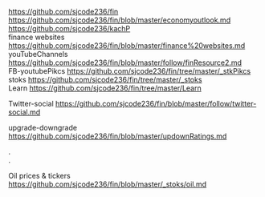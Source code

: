 



https://github.com/sjcode236/fin    
https://github.com/sjcode236/fin/blob/master/economyoutlook.md     
https://github.com/sjcode236/kachP     
finance websites https://github.com/sjcode236/fin/blob/master/finance%20websites.md    
youTubeChannels https://github.com/sjcode236/fin/blob/master/follow/finResource2.md    
FB-youtubePikcs https://github.com/sjcode236/fin/tree/master/_stkPikcs     
stoks https://github.com/sjcode236/fin/tree/master/_stoks     
Learn https://github.com/sjcode236/fin/tree/master/Learn     

Twitter-social https://github.com/sjcode236/fin/blob/master/follow/twitter-social.md     

upgrade-downgrade  https://github.com/sjcode236/fin/blob/master/updownRatings.md      

.   
.   

Oil prices & tickers https://github.com/sjcode236/fin/blob/master/_stoks/oil.md     
